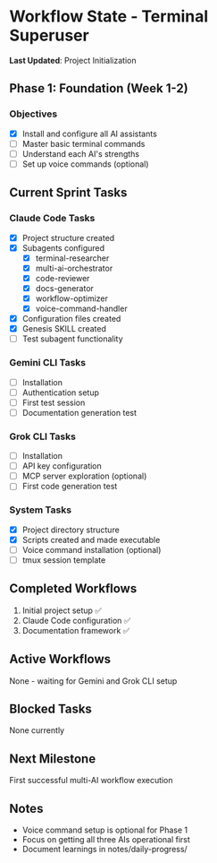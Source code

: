 # Workflow State - Terminal Superuser

**Last Updated**: Project Initialization

## Phase 1: Foundation (Week 1-2)

### Objectives
- [x] Install and configure all AI assistants
- [ ] Master basic terminal commands
- [ ] Understand each AI's strengths
- [ ] Set up voice commands (optional)

## Current Sprint Tasks

### Claude Code Tasks
- [x] Project structure created
- [x] Subagents configured
  - [x] terminal-researcher
  - [x] multi-ai-orchestrator
  - [x] code-reviewer
  - [x] docs-generator
  - [x] workflow-optimizer
  - [x] voice-command-handler
- [x] Configuration files created
- [x] Genesis SKILL created
- [ ] Test subagent functionality

### Gemini CLI Tasks
- [ ] Installation
- [ ] Authentication setup
- [ ] First test session
- [ ] Documentation generation test

### Grok CLI Tasks
- [ ] Installation
- [ ] API key configuration
- [ ] MCP server exploration (optional)
- [ ] First code generation test

### System Tasks
- [x] Project directory structure
- [x] Scripts created and made executable
- [ ] Voice command installation (optional)
- [ ] tmux session template

## Completed Workflows
1. Initial project setup ✅
2. Claude Code configuration ✅
3. Documentation framework ✅

## Active Workflows
None - waiting for Gemini and Grok CLI setup

## Blocked Tasks
None currently

## Next Milestone
First successful multi-AI workflow execution

## Notes
- Voice command setup is optional for Phase 1
- Focus on getting all three AIs operational first
- Document learnings in notes/daily-progress/
